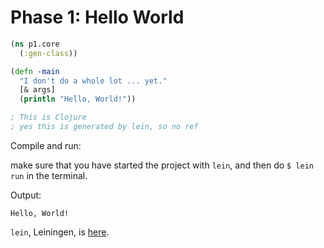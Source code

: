 # Phase 1: Hello World


``` clojure
(ns p1.core
  (:gen-class))

(defn -main
  "I don't do a whole lot ... yet."
  [& args]
  (println "Hello, World!"))

; This is Clojure
; yes this is generated by lein, so no ref
```

Compile and run:

make sure that you have started the project with `lein`, and then do `$ lein run` in the terminal.

Output:
````
Hello, World!
````


`lein`, Leiningen, is [here](http://leiningen.org).
